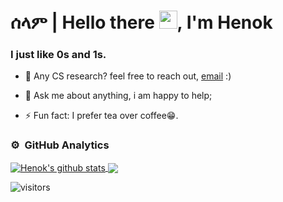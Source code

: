 # ሰላም | Hello there <img src="https://github.com/TheDudeThatCode/TheDudeThatCode/blob/master/Assets/Hi.gif" width="29px">, I'm Henok 

### I just like 0s and 1s.  
- 💼 Any CS research? feel free to reach out, [email](mailto:henokb2124@gmail.com) :)
- 💬 Ask me about anything, i am happy to help;

- ⚡ Fun fact: I prefer tea over coffee😁.

  
### ⚙️ &nbsp;GitHub Analytics

<a href="https://github.com/HenokB/github-readme-stats">
  <img align="center" src="https://github-readme-stats.vercel.app/api?username=HenokB&show_icons=true&include_all_commits=true&theme=material-palenight" alt="Henok's github stats" />
</a>
<a href="https://github.com/HenokB/github-readme-stats">
 
  <img align="center" src="https://github-readme-stats.vercel.app/api/top-langs/?username=HenokB&layout=compact&theme=material-palenight" />
  <a href="https://github.com/jstrieb/github-stats">

</a>

![visitors](https://visitor-badge.laobi.icu/badge?page_id=HenokB.HenokB)

<br/>


